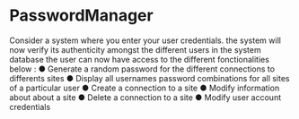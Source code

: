 # PasswordManager
Consider a system where you enter your user credentials. 
the system will now verify its authenticity amongst the different users in the system database
the user can now have access to the different fonctionalities below :
● Generate a random password for the different connections to differents sites
● Display all usernames password combinations for all sites of a particular user
● Create a connection to a site
● Modify information about about a site
● Delete a connection to a site
● Modify user account credentials
